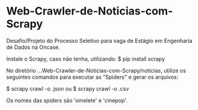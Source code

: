 # Web-Crawler-de-Noticias-com-Scrapy
Desafio/Projeto do Processo Seletivo para vaga de Estágio em Engenharia de Dados na Oncase.

Instale o Scrapy, caso não tenha, utilizando: $ pip install scrapy

No diretório ...Web-Crawler-de-Noticias-com-Scrapy/noticias, utilize os seguintes comandos para executar as "Spiders" e gerar os arquivos:

$ scrapy crawl <spider> -o <nome do arquivo>.json
  ou
$ scrapy crawl <spider> -o <nome do arquivo>.csv
  
Os nomes das spiders são 'omelete' e 'cinepop'.
